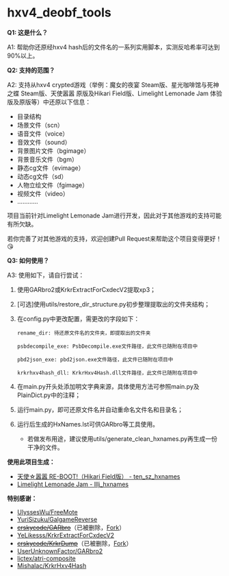 # hxv4_deobf_tools

**Q1: 这是什么？**

A1: 帮助你还原经hxv4 hash后的文件名的一系列实用脚本，实测反哈希率可达到90%以上。

**Q2: 支持的范围？**

A2: 支持从hxv4 crypted游戏（举例：魔女的夜宴 Steam版、星光咖啡馆与死神之蝶 Steam版、天使嚣嚣 原版及Hikari Field版、Limelight Lemonade Jam 体验版及原版等）中还原以下信息：

- 目录结构
- 场景文件（scn）
- 语音文件（voice）
- 音效文件（sound）
- 背景图片文件（bgimage）
- 背景音乐文件（bgm）
- 静态cg文件（evimage）
- 动态cg文件（sd）
- 人物立绘文件（fgimage）
- 视频文件（video）
- …………

项目当前针对Limelight Lemonade Jam进行开发，因此对于其他游戏的支持可能有所欠缺。

若你完善了对其他游戏的支持，欢迎创建Pull Request来帮助这个项目变得更好！😘

**Q3: 如何使用？**

A3: 使用如下，请自行尝试：

1. 使用GARbro2或KrkrExtractForCxdecV2提取xp3；

2. [可选]使用utils/restore_dir_structure.py初步整理提取出的文件夹结构；

3. 在config.py中更改配置，需更改的字段如下：

   `rename_dir: 待还原文件名的文件夹，即提取出的文件夹`

   `psbdecompile_exe: PsbDecompile.exe文件路径，此文件已随附在项目中`

   `pbd2json_exe: pbd2json.exe文件路径，此文件已随附在项目中`

   `krkrhxv4hash_dll: KrkrHxv4Hash.dll文件路径，此文件已随附在项目中`

4. 在main.py开头处添加明文字典来源，具体使用方法可参照main.py及PlainDict.py中的注释；

5. 运行main.py，即可还原文件名并自动重命名文件名和目录名；

6. 运行后生成的HxNames.lst可供GARbro等工具使用。

    - 若做发布用途，建议使用utils/generate_clean_hxnames.py再生成一份干净的文件。

**使用此项目生成：**

- [天使☆嚣嚣 RE-BOOT!（Hikari Field版） - ten_sz_hxnames](https://github.com/MLChinoo/ten_sz_hxnames)
- [Limelight Lemonade Jam - lllj_hxnames](https://github.com/MLChinoo/lllj_hxnames)

**特别感谢：**

- [UlyssesWu/FreeMote](https://github.com/UlyssesWu/FreeMote)
- [YuriSizuku/GalgameReverse](https://github.com/YuriSizuku/GalgameReverse)
- [~~crskycode/GARbro~~](https://github.com/crskycode/GARbro)（已被删除，[Fork](https://github.com/MLChinoo/GARbro)）
- [YeLikesss/KrkrExtractForCxdecV2](https://github.com/YeLikesss/KrkrExtractForCxdecV2)
- [~~crskycode/KrkrDump~~](https://github.com/crskycode/KrkrDump)（已被删除，[Fork](https://github.com/MLChinoo/KrkrDump-Hasher)）
- [UserUnknownFactor/GARbro2](https://github.com/UserUnknownFactor/GARbro2)
- [lictex/atri-composite](https://github.com/lictex/atri-composite)
- [MishaIac/KrkrHxv4Hash](https://github.com/MishaIac/KrkrHxv4Hash)